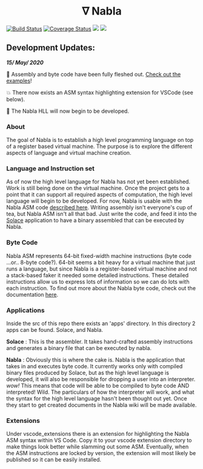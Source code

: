 
<center> <h1> <b> ∇ Nabla </b> </h1> </center>

[![Build Status](https://travis-ci.com/bosley/nabla.svg?branch=master)](https://travis-ci.com/bosley/nabla)
[![Coverage Status](https://coveralls.io/repos/github/bosley/nabla/badge.svg?branch=master)](https://coveralls.io/github/bosley/nabla?branch=master)
![](https://img.shields.io/badge/License-MIT-blueviolet)
![](https://img.shields.io/badge/Built%20with-C%2B%2B-red)

## Development Updates: 

***15/ May/ 2020***

:rocket: Assembly and byte code have been fully fleshed out. [Check out the examples](https://github.com/bosley/nabla/tree/master/examples/asm)! 

:boom: There now exists an ASM syntax highlighting extension for VSCode (see below).

:space_invader: The Nabla HLL will now begin to be developed. 

### About 

The goal of Nabla is to establish a high level programming language on top of a register based virtual machine. The purpose is to explore the different aspects of language and virtual machine creation. 

### Language and Instruction set

As of now the high level language for Nabla has not yet been established. Work is still being done on the virtual machine. Once the project gets to a point that it can support all required aspects of computation, the high level language will begin to be developed. 
For now, Nabla is usable with the Nabla ASM code [described here](https://github.com/bosley/nabla/wiki/Nabla-ASM). Writing assembly isn't everyone's cup of tea, but Nabla ASM isn't all that bad. Just write the code, and feed it into the [Solace](https://github.com/bosley/nabla/tree/master/src/apps/solace) application to have a binary assembled that can be executed by Nabla.

### Byte Code

Nabla ASM represents 64-bit fixed-width machine instructions (byte code ...or.. 8-byte code?). 64-bit seems a bit heavy for a virtual machine that just runs a language, but since Nabla is a register-based virtual machine and not a stack-based faker it needed some detailed instructions. These detailed instructions allow us to express lots of information so we can do lots with each instruction.
To find out more about the Nabla byte code, check out the documentation [here](https://github.com/bosley/nabla/wiki/Nabla-Byte-Code). 

### Applications

Inside the src of this repo there exists an 'apps' directory. In this directory 2 apps can be found. Solace, and Nabla. 

**Solace** : This is the assembler. It takes hand-crafted assembly instructions and generates a binary file that can be executed by nabla.

**Nabla** : Obviously this is where the cake is. Nabla is the application that takes in and executes byte code. It currently works only with compiled binary files produced by Solace, but as the high level language is developed, it will also be responsible for dropping a user into an interpreter. _wow!_ This means that code will be able to be compiled to byte code AND interpreted! Wild. The particulars of how the interpreter will work, and what the syntax for the high level language hasn't been thought out yet. Once they start to get created documents in the Nabla wiki will be made available. 

### Extensions

Under vscode_extensions there is an extension for highlighting the Nabla ASM syntax within VS Code. Copy it to your vscode extension directory to make things look better while slamming out some ASM. Eventually, when the ASM instructions are locked by version, the extension will most likely be published so it can be easily installed.
